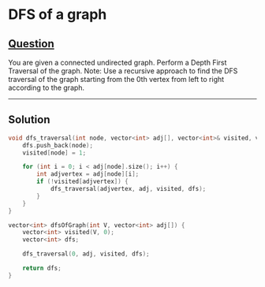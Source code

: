 # DFS of a graph

## [Question](https://practice.geeksforgeeks.org/problems/depth-first-traversal-for-a-graph/1)

You are given a connected undirected graph. Perform a Depth First Traversal of the graph.
Note: Use a recursive approach to find the DFS traversal of the graph starting from the 0th vertex from left to right according to the graph.

---

## Solution

```cpp
void dfs_traversal(int node, vector<int> adj[], vector<int>& visited, vector<int>& dfs) {
    dfs.push_back(node);
    visited[node] = 1;

    for (int i = 0; i < adj[node].size(); i++) {
        int adjvertex = adj[node][i];
        if (!visited[adjvertex]) {
            dfs_traversal(adjvertex, adj, visited, dfs);
        }
    }
}

vector<int> dfsOfGraph(int V, vector<int> adj[]) {
    vector<int> visited(V, 0);
    vector<int> dfs;

    dfs_traversal(0, adj, visited, dfs);

    return dfs;
}
